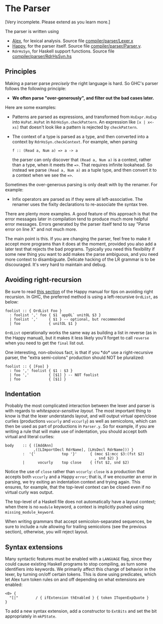 # The Parser


\[Very incomplete.  Please extend as you learn more.\]


The parser is written using

- [Alex](http://www.haskell.org/alex/), for lexical analysis.  Source file [compiler/parser/Lexer.x](https://gitlab.haskell.org/ghc/ghc/tree/master/compiler/parser/Lexer.x)
- [Happy](http://www.haskell.org/happy/), for the parser itself.  Source file [compiler/parser/Parser.y](https://gitlab.haskell.org/ghc/ghc/tree/master/compiler/parser/Parser.y).
- `RdrHsSyn`, for Haskell support functions.  Source file [compiler/parser/RdrHsSyn.hs](https://gitlab.haskell.org/ghc/ghc/tree/master/compiler/parser/RdrHsSyn.hs)

## Principles


Making a parser parse *precisely* the right language is hard.  So GHC's parser follows the following principle:

- **We often parse "over-generously", and filter out the bad cases later.**


Here are some examples:

- Patterns are parsed as expressions, and transformed from `HsExpr.HsExp` into `HsPat.HsPat` in `RdrHsSyn.checkPattern`.  An expression like `[x | x<-xs]` that doesn't look like a pattern is rejected by `checkPattern`.

- The context of a type is parsed as a type, and then converted into a context by `RdrHsSyn.checkContext`.  For example, when parsing

  ```wiki
  f :: (Read a, Num a) => a -> a
  ```

  the parser can only discover that `(Read a, Num a)` is a context, rather than a type, when it meets the `=>`.  That requires infinite lookahead.  So instead we parse `(Read a, Num a)` as a tuple type, and then convert it to a context when we see the `=>`.


Sometimes the over-generous parsing is only dealt with by the renamer.  For example:

- Infix operators are parsed as if they were all left-associative. The renamer uses the fixity declarations to re-associate the syntax tree.


There are plenty more examples.  A good feature of this approach is that the error messages later in compilation tend to produce much more helpful error messages.  Errors generated by the parser itself tend to say "Parse error on line X" and not much more.


The main point is this.  If you are changing the parser, feel free to make it accept more programs than it does at the moment, provided you also add a later test that rejects the bad programs.  Typically you need this flexibility if some new thing you want to add makes the parse ambiguous, and you need more context to disambiguate.  Delicate hacking of the LR grammar is to be discouraged.  It's very hard to maintain and debug.

## Avoiding right-recursion


Be sure to read [this section](https://www.haskell.org/happy/doc/html/sec-sequences.html) of the Happy manual for tips on avoiding right recursion.  In GHC, the preferred method is using a left-recursive `OrdList`, as below:

```wiki
foolist :: { OrdList Foo }
  : foolist ',' foo { $1 `appOL` unitOL $3 }
  | foolist ','     { $1 } -- optional, but recommended
  | foo             { unitOL $1 }
```

`OrdList` operationally works the same way as building a list in reverse (as in the Happy manual), but it makes it less likely you'll forget to call `reverse` when you need to get the `final` list out.


One interesting, non-obvious fact, is that if you \*do\* use a right-recursive parser, the "extra semi-colons" production should NOT be pluralized:

```wiki
foolist :: { [Foo] }
  : foo ',' foolist { $1 : $3 }
  | foo ','         { [$1] } -- NOT foolist
  | foo             { [$1] }
```

## Indentation


Probably the most complicated interaction between the lexer and parser is with regards to *whitespace-sensitive layout.* The most important thing to know is that the lexer understands layout, and will output virtual open/close curlies (productions `vocurly` and `vccurly`) as well as semicolons, which can then be used as part of productions in `Parser.y`.  So for example, if you are writing a rule that will make use of indentation, you should accept both virtual and literal curlies:

```wiki
body    :: { ([AddAnn]                                                             
             ,([LImportDecl RdrName], [LHsDecl RdrName])) }                      
        :  '{'            top '}'      { (moc $1:mcc $3:(fst $2)                   
                                         , snd $2) }                             
        |      vocurly    top close    { (fst $2, snd $2) 
```


Notice the use of `close` rather than `vccurly`: `close` is a production that accepts both `vccurly` and a Happy `error`; that is, if we encounter an error in parsing, we try exiting an indentation context and trying again. This ensures, for example, that the top-level context can be closed even if no virtual curly was output.


The top-level of a Haskell file does not automatically have a layout context; when there is no `module` keyword, a context is implicitly pushed using `missing_module_keyword`.


When writing grammars that accept semicolon-separated sequences, be sure to include a rule allowing for trailing semicolons (see the previous section), otherwise, you will reject layout.

## Syntax extensions


Many syntactic features must be enabled with a `LANGUAGE` flag, since they could cause existing Haskell programs to stop compiling, as turn some identifiers into keywords. We primarily affect this change of behavior in the lexer, by turning on/off certain tokens. This is done using predicates, which let Alex turn token rules on and off depending on what extensions are enabled:

```wiki
<0> {                                                                              
  "[|"        / { ifExtension thEnabled } { token ITopenExpQuote } 
}
```


To add a new syntax extension, add a constructor to `ExtBits` and set the bit appropriately in `mkPState`.

